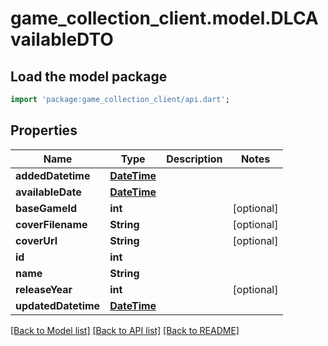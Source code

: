 # game_collection_client.model.DLCAvailableDTO

## Load the model package
```dart
import 'package:game_collection_client/api.dart';
```

## Properties
Name | Type | Description | Notes
------------ | ------------- | ------------- | -------------
**addedDatetime** | [**DateTime**](DateTime.md) |  | 
**availableDate** | [**DateTime**](DateTime.md) |  | 
**baseGameId** | **int** |  | [optional] 
**coverFilename** | **String** |  | [optional] 
**coverUrl** | **String** |  | [optional] 
**id** | **int** |  | 
**name** | **String** |  | 
**releaseYear** | **int** |  | [optional] 
**updatedDatetime** | [**DateTime**](DateTime.md) |  | 

[[Back to Model list]](../README.md#documentation-for-models) [[Back to API list]](../README.md#documentation-for-api-endpoints) [[Back to README]](../README.md)


